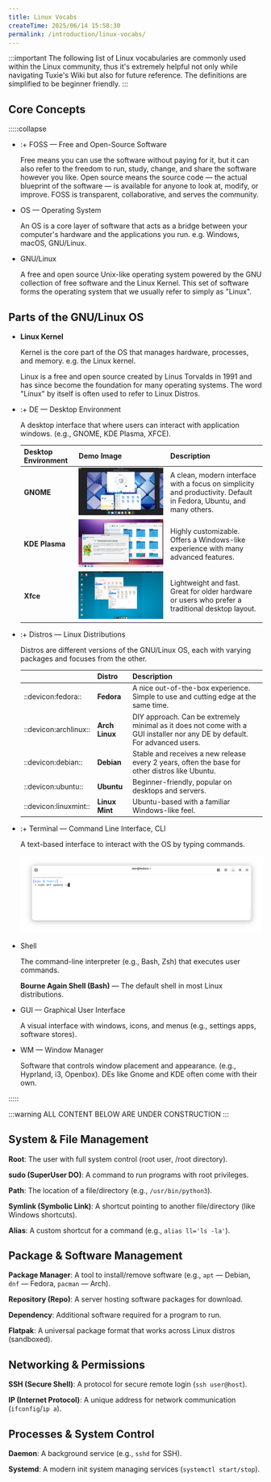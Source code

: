 ```yaml
---
title: Linux Vocabs
createTime: 2025/06/14 15:58:30
permalink: /introduction/linux-vocabs/
---
```


:::important The following list of Linux vocabularies are commonly used within the Linux community, thus it's extremely helpful not only while navigating Tuxie's Wiki but also for future reference. The definitions are simplified to be beginner friendly.
:::

## **Core Concepts**

:::::collapse

- :+ FOSS — Free and Open-Source Software

  Free means you can use the software without paying for it, but it can also refer to the freedom to run, study, change, and share the software however you like. Open source means the source code — the actual blueprint of the software — is available for anyone to look at, modify, or improve. FOSS is transparent, collaborative, and serves the community.

- OS — Operating System

  An OS is a core layer of software that acts as a bridge between your computer's hardware and the applications you run. e.g. Windows, macOS, GNU/Linux.

- GNU/Linux

  A free and open source Unix-like operating system powered by the GNU collection of free software and the Linux Kernel. This set of software forms the operating system that we usually refer to simply as "Linux".

## **Parts of the GNU/Linux OS**

- **Linux Kernel**

  Kernel is the core part of the OS that manages hardware, processes, and memory. e.g. the Linux kernel.

  Linux is a free and open source created by Linus Torvalds in 1991 and has since become the foundation for many operating systems. The word "Linux" by itself is often used to refer to Linux Distros.

- :+ DE — Desktop Environment

  A desktop interface that where users can interact with application windows. (e.g., GNOME, KDE Plasma, XFCE).

  | Desktop Environment | Demo Image                             | Description                                                                                                        |
  | ------------------- | -------------------------------------- | ------------------------------------------------------------------------------------------------------------------ |
  | **GNOME**           | ![GNOME](./assets/gnome.png)           | A clean, modern interface with a focus on simplicity and productivity. Default in Fedora, Ubuntu, and many others. |
  | **KDE Plasma**      | ![KDE Plasma](./assets/kde-plasma.png) | Highly customizable. Offers a Windows-like experience with many advanced features.                                 |
  | **Xfce**            | ![Xfce](./assets/xfce.png)             | Lightweight and fast. Great for older hardware or users who prefer a traditional desktop layout.                   |

- :+ Distros — Linux Distributions

  Distros are different versions of the GNU/Linux OS, each with varying packages and focuses from the other.

  |                       | Distro         | Description                                                                                                                |
  | --------------------- | -------------- | -------------------------------------------------------------------------------------------------------------------------- |
  | ::devicon:fedora::    | **Fedora**     | A nice out-of-the-box experience. Simple to use and cutting edge at the same time.                                         |
  | ::devicon:archlinux:: | **Arch Linux** | DIY approach. Can be extremely minimal as it does not come with a GUI installer nor any DE by default. For advanced users. |
  | ::devicon:debian::    | **Debian**     | Stable and receives a new release every 2 years, often the base for other distros like Ubuntu.                             |
  | ::devicon:ubuntu::    | **Ubuntu**     | Beginner-friendly, popular on desktops and servers.                                                                        |
  | ::devicon:linuxmint:: | **Linux Mint** | Ubuntu-based with a familiar Windows-like feel.                                                                            |

- :+ Terminal — Command Line Interface, CLI

  A text-based interface to interact with the OS by typing commands.

  ![Terminal](./assets/terminal.png)

- Shell

  The command-line interpreter (e.g., Bash, Zsh) that executes user commands.

  **Bourne Again Shell (Bash)** — The default shell in most Linux distributions.

- GUI — Graphical User Interface

  A visual interface with windows, icons, and menus (e.g., settings apps, software stores).

- WM — Window Manager

  Software that controls window placement and appearance. (e.g., Hyprland, i3, Openbox). DEs like Gnome and KDE often come with their own.

:::::

:::warning ALL CONTENT BELOW ARE UNDER CONSTRUCTION
:::

## **System & File Management**

**Root**: The user with full system control (root user, /root directory).

**sudo (SuperUser DO)**: A command to run programs with root privileges.

**Path**: The location of a file/directory (e.g., `/usr/bin/python3`).

**Symlink (Symbolic Link)**: A shortcut pointing to another file/directory (like Windows shortcuts).

**Alias**: A custom shortcut for a command (e.g., `alias ll='ls -la'`).

## **Package & Software Management**

**Package Manager**: A tool to install/remove software (e.g., `apt` — Debian, `dnf` — Fedora, `pacman` — Arch).

**Repository (Repo)**: A server hosting software packages for download.

**Dependency**: Additional software required for a program to run.

**Flatpak**: A universal package format that works across Linux distros (sandboxed).

## **Networking & Permissions**

**SSH (Secure Shell)**: A protocol for secure remote login (`ssh user@host`).

**IP (Internet Protocol)**: A unique address for network communication (`ifconfig`/`ip a`).

## **Processes & System Control**

**Daemon**: A background service (e.g., `sshd` for SSH).

**Systemd**: A modern init system managing services (`systemctl start/stop`).

<!-- ## Must know vocabularies

Linux: A free, open-source Unix-like operating system (like Windows and MacOS), often used to cover the entirety of different distributions e.g., Debian, Ubuntu, Fedora, Arch.

Kernel: The intermidiate part or a bridge that links software applications and hardware. It manages system resources including CPU, memory, disks, processes, device drivers, etc.

Terminal: A text-based interface to control the operating system.

Shell: The command-line interpreter (e.g., Bash, Zsh) that executes user commands.

Bash: The default shell in most Linux distributions.

Desktop Environment (DE): A complete graphical interface (e.g., GNOME, KDE Plasma, XFCE).

Flatpak:

Package Manager:

Repository (Repo):

SSH:

IP:

Daemon:

Systemd:

Partition:

Basic Input/Output System (BIOS):

Unified Extensible Firmwawre Interface (UEFI):

Initramfs:

ISO:

Firmware:

Grand Unified Bootloader (GRUB):

Command Line Interface (CLI):

Graphical User Interface (GUI):

Window Manager:

Alias:

Dependency:

Sudo:

Root:

Path:

Virtualization: -->

